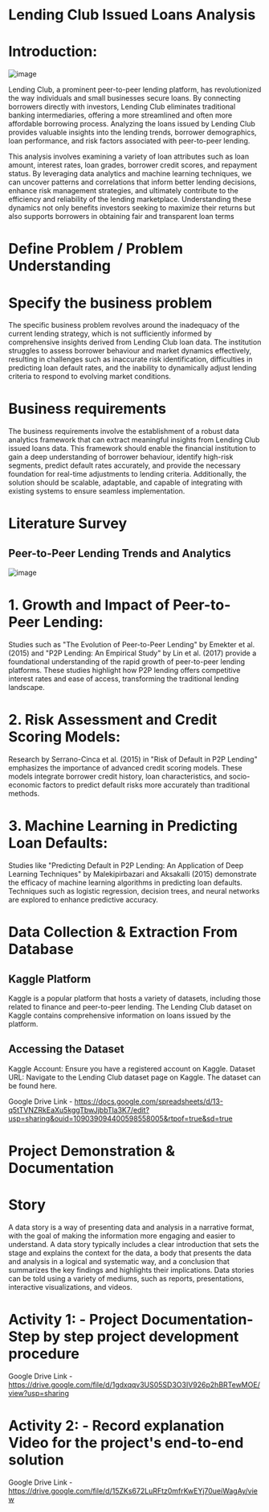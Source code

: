 # Lending Club Issued Loans Analysis
# Introduction:

![image](https://github.com/mukeshkumarsoni4/LendingClub-Issued-Loans-Analysis/assets/91667434/55de61ed-d9d0-4dc7-9f5b-b457f54bf872)

Lending Club, a prominent peer-to-peer lending platform, has revolutionized the way individuals and small businesses secure loans. By connecting borrowers directly with investors, Lending Club eliminates traditional banking intermediaries, offering a more streamlined and often more affordable borrowing process. Analyzing the loans issued by Lending Club provides valuable insights into the lending trends, borrower demographics, loan performance, and risk factors associated with peer-to-peer lending.

This analysis involves examining a variety of loan attributes such as loan amount, interest rates, loan grades, borrower credit scores, and repayment status. By leveraging data analytics and machine learning techniques, we can uncover patterns and correlations that inform better lending decisions, enhance risk management strategies, and ultimately contribute to the efficiency and reliability of the lending marketplace. Understanding these dynamics not only benefits investors seeking to maximize their returns but also supports borrowers in obtaining fair and transparent loan terms

# Define Problem / Problem Understanding
# Specify the business problem
The specific business problem revolves around the inadequacy of the current lending strategy, which is not sufficiently informed by comprehensive insights derived from Lending Club loan data. The institution struggles to assess borrower behaviour and market dynamics effectively, resulting in challenges such as inaccurate risk identification, difficulties in predicting loan default rates, and the inability to dynamically adjust lending criteria to respond to evolving market conditions.

# Business requirements
The business requirements involve the establishment of a robust data analytics framework that can extract meaningful insights from Lending Club issued loans data. This framework should enable the financial institution to gain a deep understanding of borrower behaviour, identify high-risk segments, predict default rates accurately, and provide the necessary foundation for real-time adjustments to lending criteria. Additionally, the solution should be scalable, adaptable, and capable of integrating with existing systems to ensure seamless implementation.

# Literature Survey
## Peer-to-Peer Lending Trends and Analytics
![image](https://encrypted-tbn0.gstatic.com/images?q=tbn:ANd9GcSiEL3QpoShPt0v_2AvbJkqJIrM2mN9UO9orQ&s)

# 1. Growth and Impact of Peer-to-Peer Lending:
Studies such as "The Evolution of Peer-to-Peer Lending" by Emekter et al. (2015) and "P2P Lending: An Empirical Study" by Lin et al. (2017) provide a foundational understanding of the rapid growth of peer-to-peer lending platforms. These studies highlight how P2P lending offers competitive interest rates and ease of access, transforming the traditional lending landscape.
 
# 2. Risk Assessment and Credit Scoring Models:
Research by Serrano-Cinca et al. (2015) in "Risk of Default in P2P Lending" emphasizes the importance of advanced credit scoring models. These models integrate borrower credit history, loan characteristics, and socio-economic factors to predict default risks more accurately than traditional methods.
 
# 3. Machine Learning in Predicting Loan Defaults:
Studies like "Predicting Default in P2P Lending: An Application of Deep Learning Techniques" by Malekipirbazari and Aksakalli (2015) demonstrate the efficacy of machine learning algorithms in predicting loan defaults. Techniques such as logistic regression, decision trees, and neural networks are explored to enhance predictive accuracy.

# Data Collection & Extraction From Database
## Kaggle Platform
Kaggle is a popular platform that hosts a variety of datasets, including those related to finance and peer-to-peer lending. The Lending Club dataset on Kaggle contains comprehensive information on loans issued by the platform.

## Accessing the Dataset
Kaggle Account: Ensure you have a registered account on Kaggle.
Dataset URL: Navigate to the Lending Club dataset page on Kaggle. The dataset can be found here.

Google Drive Link - https://docs.google.com/spreadsheets/d/13-q5tTVNZRkEaXu5kggTbwJjbbTla3K7/edit?usp=sharing&ouid=109039094400598558005&rtpof=true&sd=true

# Project Demonstration & Documentation
# Story
A data story is a way of presenting data and analysis in a narrative format, with the goal of making the information more engaging and easier to understand. A data story typically includes a clear introduction that sets the stage and explains the context for the data, a body that presents the data and analysis in a logical and systematic way, and a conclusion that summarizes the key findings and highlights their implications. Data stories can be told using a variety of mediums, such as reports, presentations, interactive visualizations, and videos.

# Activity 1: - Project Documentation-Step by step project development procedure
Google Drive Link - https://drive.google.com/file/d/1gdxqqv3US05SD3O3IV926p2hBRTewMOE/view?usp=sharing

# Activity 2: - Record explanation Video for the project's end-to-end solution
Google Drive Link - https://drive.google.com/file/d/15ZKs672LuRFtz0mfrKwEYj70ueiWagAy/view




















































